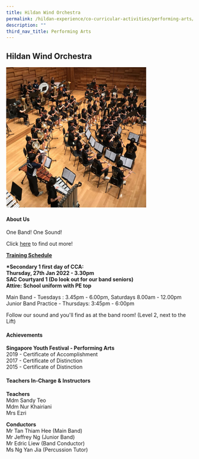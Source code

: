 ```yaml
---
title: Hildan Wind Orchestra
permalink: /hildan-experience/co-curricular-activities/performing-arts/hildan-wind-orchestra/
description: ""
third_nav_title: Performing Arts
---
```

Hildan Wind Orchestra
---------------------


<img src="/images/CCA/Wind%20Orchestra.jpg" style="width:75%">


#### About Us

One Band! One Sound!

Click&nbsp;[here](/files/CCA/St%20Hildas%20Wind%20Orchestra%20CCA%20Info.pdf)&nbsp;to find out more!

**<u>Training Schedule</u>**  
  
**\*Secondary 1 first day of CCA:**  
**Thursday, 27th Jan 2022 - 3.30pm  
SAC Courtyard 1 (Do look out for our band seniors)**  
**Attire:**&nbsp;**School uniform with PE top**

Main Band - Tuesdays :&nbsp;3.45pm - 6.00pm, Saturdays 8.00am - 12.00pm&nbsp;<br>
Junior Band Practice - Thursdays:&nbsp;3:45pm - 6:00pm

Follow our sound and you'll find as at the band room! (Level 2, next to the Lift)

#### Achievements

**Singapore Youth Festival - Performing Arts**<br>
2019 - Certificate of Accomplishment  
2017 -&nbsp;Certificate of Distinction  
2015 -&nbsp;Certificate of Distinction

####  Teachers In-Charge &amp; Instructors

**Teachers**  
Mdm Sandy Teo  
Mdm Nur Khairiani  
Mrs Ezri  
  
**Conductors**  
Mr Tan Thiam Hee (Main Band)  
Mr Jeffrey Ng (Junior Band)  
Mr Edric Liew (Band Conductor)  
Ms Ng Yan Jia (Percussion Tutor)